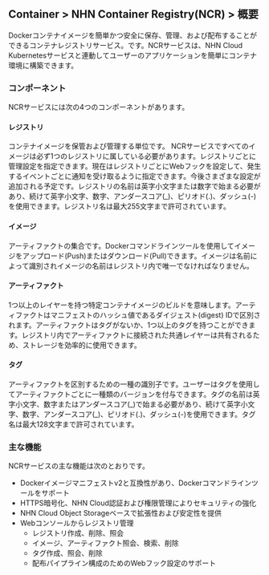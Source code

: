 ## Container > NHN Container Registry(NCR) > 概要

Dockerコンテナイメージを簡単かつ安全に保存、管理、および配布することができるコンテナレジストリサービス。です。NCRサービスは、NHN Cloud Kubernetesサービスと連動してユーザーのアプリケーションを簡単にコンテナ環境に構築できます。



### コンポーネント

NCRサービスには次の4つのコンポーネントがあります。

#### レジストリ

コンテナイメージを保管および管理する単位です。 NCRサービスですべてのイメージは必ず1つのレジストリに属している必要があります。レジストリごとに管理設定を指定できます。現在はレジストリごとにWebフックを設定して、発生するイベントごとに通知を受け取るように指定できます。今後さまざまな設定が追加される予定です。レジストリの名前は英字小文字または数字で始まる必要があり、続けて英字小文字、数字、アンダースコア(\_)、ピリオド(.)、ダッシュ(-)を使用できます。レジストリ名は最大255文字まで許可されています。

#### イメージ

アーティファクトの集合です。Dockerコマンドラインツールを使用してイメージをアップロード(Push)またはダウンロード(Pull)できます。イメージは名前によって識別されイメージの名前はレジストリ内で唯一でなければなりません。

#### アーティファクト

1つ以上のレイヤーを持つ特定コンテナイメージのビルドを意味します。アーティファクトはマニフェストのハッシュ値であるダイジェスト(digest) IDで区別されます。アーティファクトはタグがないか、1つ以上のタグを持つことができます。レジストリ内でアーティファクトに接続された共通レイヤーは共有されるため、ストレージを効率的に使用できます。

#### タグ

アーティファクトを区別するための一種の識別子です。ユーザーはタグを使用してアーティファクトごとに一種類のバージョンを付与できます。タグの名前は英字小文字、数字またはアンダースコア(\_)で始まる必要があり、続けて英字小文字、数字、アンダースコア(\_)、ピリオド(.)、ダッシュ(-)を使用できます。タグ名は最大128文字まで許可されています。



### 主な機能

NCRサービスの主な機能は次のとおりです。

* Dockerイメージマニフェストv2と互換性があり、Dockerコマンドラインツールをサポート 
* HTTPS暗号化、NHN Cloud認証および権限管理によりセキュリティの強化
* NHN Cloud Object Storageベースで拡張性および安定性を提供
* Webコンソールからレジストリ管理
    * レジストリ作成、削除、照会
    * イメージ、アーティファクト照会、検索、削除
    * タグ作成、照会、削除
    * 配布パイプライン構成のためのWebフック設定のサポート 
